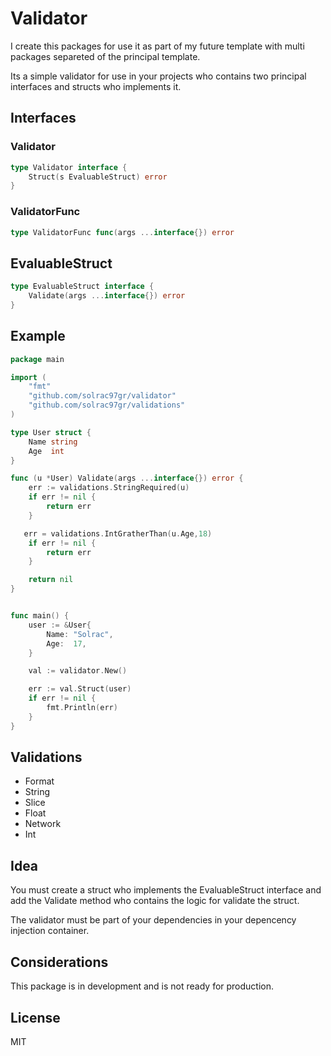 # Validator

I create this packages for use it as part of my future template with multi packages separeted of the principal template.

Its a simple validator for use in your projects who contains two principal interfaces and structs who implements it.

## Interfaces

### Validator

```go
type Validator interface {
    Struct(s EvaluableStruct) error
}
```

### ValidatorFunc

```go
type ValidatorFunc func(args ...interface{}) error
```

## EvaluableStruct

```go
type EvaluableStruct interface {
    Validate(args ...interface{}) error
}
```

## Example

```go
package main

import (
    "fmt"
    "github.com/solrac97gr/validator"
    "github.com/solrac97gr/validations"
)

type User struct {
    Name string 
    Age  int    
}

func (u *User) Validate(args ...interface{}) error {
    err := validations.StringRequired(u)
    if err != nil {
        return err
    }

   err = validations.IntGratherThan(u.Age,18)
    if err != nil {
        return err
    }

    return nil
}


func main() {
    user := &User{
        Name: "Solrac",
        Age:  17,
    }

    val := validator.New()

    err := val.Struct(user)
    if err != nil {
        fmt.Println(err)
    }
}
```
## Validations

- Format
- String
- Slice
- Float
- Network
- Int

## Idea

You must create a struct who implements the EvaluableStruct interface and add the Validate method who contains the logic for validate the struct.

The validator must be part of your dependencies in your depencency injection container.

## Considerations

This package is in development and is not ready for production.


## License

MIT